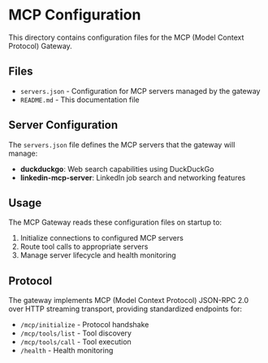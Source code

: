 # MCP Configuration

This directory contains configuration files for the MCP (Model Context Protocol) Gateway.

## Files

- `servers.json` - Configuration for MCP servers managed by the gateway
- `README.md` - This documentation file

## Server Configuration

The `servers.json` file defines the MCP servers that the gateway will manage:

- **duckduckgo**: Web search capabilities using DuckDuckGo
- **linkedin-mcp-server**: LinkedIn job search and networking features

## Usage

The MCP Gateway reads these configuration files on startup to:
1. Initialize connections to configured MCP servers
2. Route tool calls to appropriate servers
3. Manage server lifecycle and health monitoring

## Protocol

The gateway implements MCP (Model Context Protocol) JSON-RPC 2.0 over HTTP streaming transport, providing standardized endpoints for:

- `/mcp/initialize` - Protocol handshake
- `/mcp/tools/list` - Tool discovery
- `/mcp/tools/call` - Tool execution
- `/health` - Health monitoring